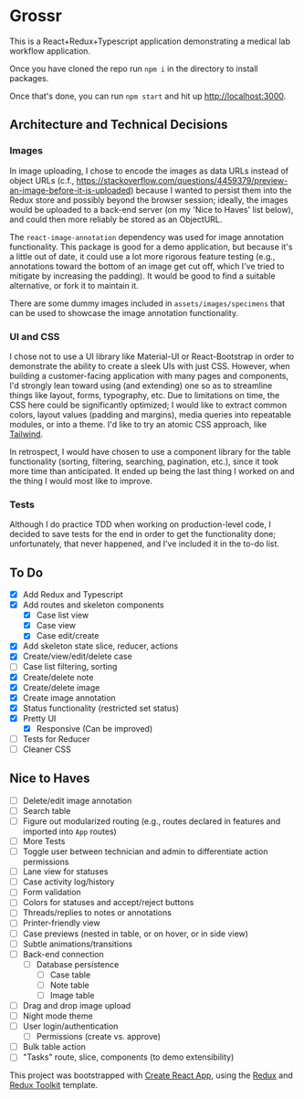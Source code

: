 # Grossr

This is a React+Redux+Typescript application demonstrating a medical lab workflow application.

Once you have cloned the repo run `npm i` in the directory to install packages.

Once that's done, you can run `npm start` and hit up <http://localhost:3000>.

## Architecture and Technical Decisions

### Images

In image uploading, I chose to encode the images as data URLs instead of object URLs (c.f., <https://stackoverflow.com/questions/4459379/preview-an-image-before-it-is-uploaded>) because I wanted to persist them into the Redux store and possibly beyond the browser session; ideally, the images would be uploaded to a back-end server (on my 'Nice to Haves' list below), and could then more reliably be stored as an ObjectURL.

The `react-image-annotation` dependency was used for image annotation functionality. This package is good for a demo application, but because it's a little out of date, it could use a lot more rigorous feature testing (e.g., annotations toward the bottom of an image get cut off, which I've tried to mitigate by increasing the padding). It would be good to find a suitable alternative, or fork it to maintain it.

There are some dummy images included in `assets/images/specimens` that can be used to showcase the image annotation functionality.

### UI and CSS

I chose not to use a UI library like Material-UI or React-Bootstrap in order to demonstrate the ability to create a sleek UIs with just CSS. However, when building a customer-facing application with many pages and components, I'd strongly lean toward using (and extending) one so as to streamline things like layout, forms, typography, etc. Due to limitations on time, the CSS here could be significantly optimized; I would like to extract common colors, layout values (padding and margins), media queries into repeatable modules, or into a theme. I'd like to try an atomic CSS approach, like [Tailwind](https://tailwindcss.com/).

In retrospect, I would have chosen to use a component library for the table functionality (sorting, filtering, searching, pagination, etc.), since it took more time than anticipated. It ended up being the last thing I worked on and the thing I would most like to improve.

### Tests

Although I do practice TDD when working on production-level code, I decided to save tests for the end in order to get the functionality done; unfortunately, that never happened, and I've included it in the to-do list.

## To Do

- [x] Add Redux and Typescript
- [x] Add routes and skeleton components
  - [x] Case list view
  - [x] Case view
  - [x] Case edit/create
- [x] Add skeleton state slice, reducer, actions
- [x] Create/view/edit/delete case
- [ ] Case list filtering, sorting
- [x] Create/delete note
- [x] Create/delete image
- [x] Create image annotation
- [x] Status functionality (restricted set status)
- [x] Pretty UI
  - [x] Responsive (Can be improved)
- [ ] Tests for Reducer
- [ ] Cleaner CSS

## Nice to Haves

- [ ] Delete/edit image annotation
- [ ] Search table
- [ ] Figure out modularized routing (e.g., routes declared in features and imported into `App` routes)
- [ ] More Tests
- [ ] Toggle user between technician and admin to differentiate action permissions
- [ ] Lane view for statuses
- [ ] Case activity log/history
- [ ] Form validation
- [ ] Colors for statuses and accept/reject buttons
- [ ] Threads/replies to notes or annotations
- [ ] Printer-friendly view
- [ ] Case previews (nested in table, or on hover, or in side view)
- [ ] Subtle animations/transitions
- [ ] Back-end connection
  - [ ] Database persistence
    - [ ] Case table
    - [ ] Note table
    - [ ] Image table
- [ ] Drag and drop image upload
- [ ] Night mode theme
- [ ] User login/authentication
  - [ ] Permissions (create vs. approve)
- [ ] Bulk table action
- [ ] "Tasks" route, slice, components (to demo extensibility)

This project was bootstrapped with [Create React App](https://github.com/facebook/create-react-app), using the [Redux](https://redux.js.org/) and [Redux Toolkit](https://redux-toolkit.js.org/) template.

